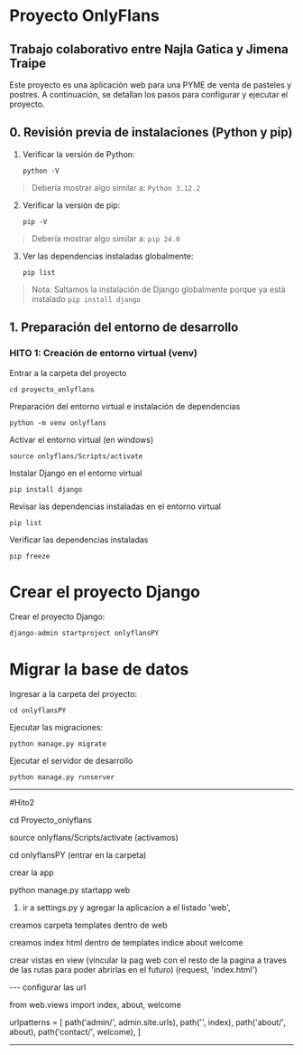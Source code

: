 # Proyecto OnlyFlans
## Trabajo colaborativo entre Najla Gatica y Jimena Traipe


Este proyecto es una aplicación web para una PYME de venta de pasteles y postres. A continuación, se detallan los pasos para configurar y ejecutar el proyecto.

## 0. Revisión previa de instalaciones (Python y pip)

1. Verificar la versión de Python:
    ```
    python -V
    ```
> Debería mostrar algo similar a: ```Python 3.12.2```

2. Verificar la versión de pip:
    ```
    pip -V
    ```
> Debería mostrar algo similar a: ``` pip 24.0 ```

3. Ver las dependencias instaladas globalmente:
    ```
    pip list
    ```

> Nota: Saltamos la instalación de Django globalmente porque ya está instalado ```pip install django```


## 1. Preparación del entorno de desarrollo

### HITO 1: Creación de entorno virtual (venv)

Entrar a la carpeta del proyecto
```
cd proyecto_onlyflans
```
Preparación del entorno virtual e instalación de dependencias
```
python -m venv onlyflans
```
Activar el entorno virtual (en windows)
```
source onlyflans/Scripts/activate
```

Instalar Django en el entorno virtual
```
pip install django
```

Revisar las dependencias instaladas en el entorno virtual
```
pip list
```

Verificar las dependencias instaladas
```
pip freeze
```

# Crear el proyecto Django
Crear el proyecto Django:
```
django-admin startproject onlyflansPY
```

# Migrar la base de datos
Ingresar a la carpeta del proyecto:
```
cd onlyflansPY
```
Ejecutar las migraciones:
```
python manage.py migrate
```
Ejecutar el servidor de desarrollo
```
python manage.py runserver
```

_____________________________

#Hito2 

cd Proyecto_onlyflans

source onlyflans/Scripts/activate (activamos)

cd onlyflansPY (entrar en la carpeta)

crear la app

python manage.py startapp web 

1. ir a settings.py y agregar la aplicacion a el listado 
'web',

creamos carpeta templates dentro de web

creamos index html dentro de templates 
indice
about
welcome

crear vistas en view
(vincular la pag web con el resto de la pagina a traves de las rutas para poder abrirlas en el futuro)
(request, 'index.html')

--- configurar las url

from web.views import index, about, welcome

urlpatterns = [
    path('admin/', admin.site.urls),
    path('', index),
    path('about/', about),
    path('contact/', welcome),
]

---